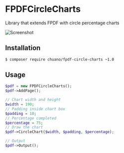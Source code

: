 # FPDFCircleCharts
Library that extends FPDF with circle percentage charts

![Screenshot](http://chuano.github.com/FPDFCircleCharts/screenshot/screenshot.jpg)

## Installation
```bash
$ composer require chuano/fpdf-circle-charts ~1.0
```

## Usage
```php
$pdf = new FPDFCircleCharts();
$pdf->AddPage();

// Chart width and height
$width = 190;
// Padding inside chart box
$padding = 10;
// Percentage completed
$percentage = 75;
// Draw the chart
$pdf->CircleChart($width, $padding, $percentage);

// Output
$pdf->Output();
```
